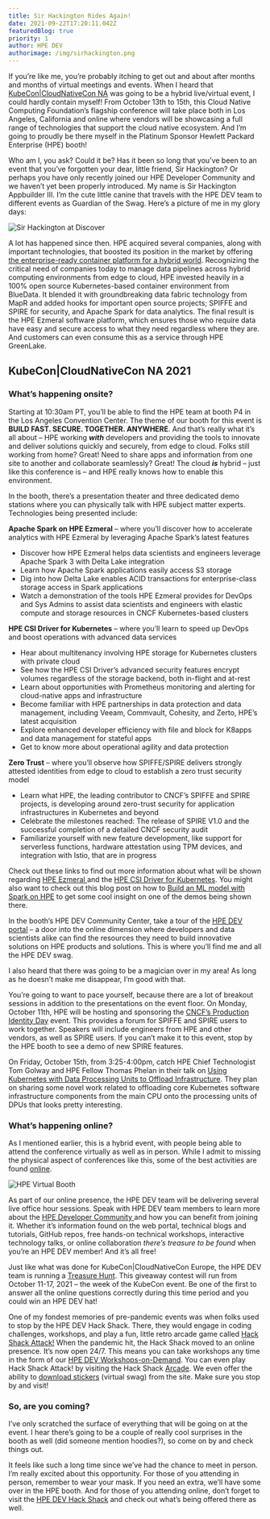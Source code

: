 ```yaml
---
title: Sir Hackington Rides Again!
date: 2021-09-22T17:20:11.042Z
featuredBlog: true
priority: 1
author: HPE DEV
authorimage: /img/sirhackington.png
---
```

If you’re like me, you’re probably itching to get out and about after months and months of virtual meetings and events. When I heard that [KubeCon|CloudNativeCon NA](https://events.linuxfoundation.org/kubecon-cloudnativecon-north-america/) was going to be a hybrid live/virtual event, I could hardly contain myself! From October 13th to 15th, this Cloud Native Computing Foundation’s flagship conference will take place both in Los Angeles, California and online where vendors will be showcasing a full range of technologies that support the cloud native ecosystem. And I’m going to proudly be there myself in the Platinum Sponsor Hewlett Packard Enterprise (HPE) booth!

Who am I, you ask? Could it be? Has it been so long that you’ve been to an event that you’ve forgotten your dear, little friend, Sir Hackington? Or perhaps you have only recently joined our HPE Developer Community and we haven’t yet been properly introduced. My name is Sir Hackington Appbuilder III. I’m the cute little canine that travels with the HPE DEV team to different events as Guardian of the Swag. Here’s a picture of me in my glory days:

![Sir Hackington at Discover](/img/vmworld_collage-1538516807872-2-.jpg "Sir Hackington at Discover")

A lot has happened since then. HPE acquired several companies, along with important technologies, that boosted its position in the market by offering [the enterprise-ready container platform for a hybrid world](https://siliconangle.com/2021/03/17/hpe-ezmeral-proving-enterprise-ready-container-platform-hybrid-world-hpeezmeral/). Recognizing the critical need of companies today to manage data pipelines across hybrid computing environments from edge to cloud, HPE invested heavily in a 100% open source Kubernetes-based container environment from BlueData. It blended it with groundbreaking data fabric technology from MapR and added hooks for important open source projects; SPIFFE and SPIRE for security, and Apache Spark for data analytics. The final result is the HPE Ezmeral software platform, which ensures those who require data have easy and secure access to what they need regardless where they are. And customers can even consume this as a service through HPE GreenLake.

## KubeCon|CloudNativeCon NA 2021

### What’s happening onsite?

Starting at 10:30am PT, you’ll be able to find the HPE team at booth P4 in the Los Angeles Convention Center. The theme of our booth for this event is **BUILD FAST. SECURE. TOGETHER. ANYWHERE**. And that’s really what it’s all about – HPE working ***with*** developers and providing the tools to innovate and deliver solutions quickly and securely, from edge to cloud. Folks still working from home? Great! Need to share apps and information from one site to another and collaborate seamlessly? Great! The cloud ***is*** hybrid – just like this conference is – and HPE really knows how to enable this environment.

In the booth, there’s a presentation theater and three dedicated demo stations where you can physically talk with HPE subject matter experts. Technologies being presented include:

**Apache Spark on HPE Ezmeral** – where you’ll discover how to accelerate analytics with HPE Ezmeral by leveraging Apache Spark’s latest features

* Discover how HPE Ezmeral helps data scientists and engineers leverage Apache Spark 3 with Delta Lake integration
* Learn how Apache Spark applications easily access S3 storage
* Dig into how Delta Lake enables ACID transactions for enterprise-class storage access in Spark applications
* Watch a demonstration of the tools HPE Ezmeral provides for DevOps and Sys Admins to assist data scientists and engineers with elastic compute and storage resources in CNCF Kubernetes-based clusters

**HPE CSI Driver for Kubernetes** – where you’ll learn to speed up DevOps and boost operations with advanced data services

* Hear about multitenancy involving HPE storage for Kubernetes clusters with private cloud
* See how the HPE CSI Driver’s advanced security features encrypt volumes regardless of the storage backend, both in-flight and at-rest
* Learn about opportunities with Prometheus monitoring and alerting for cloud-native apps and infrastructure
* Become familiar with HPE partnerships in data protection and data management, including Veeam, Commvault, Cohesity, and Zerto, HPE’s latest acquisition
* Explore enhanced developer efficiency with file and block for K8apps and data management for stateful apps
* Get to know more about operational agility and data protection

**Zero Trust** – where you’ll observe how SPIFFE/SPIRE delivers strongly attested identities from edge to cloud to establish a zero trust security model

* Learn what HPE, the leading contributor to CNCF’s SPIFFE and SPIRE projects, is developing around zero-trust security for application infrastructures in Kubernetes and beyond
* Celebrate the milestones reached: The release of SPIRE V1.0 and the successful completion of a detailed CNCF security audit
* Familiarize yourself with new feature development, like support for serverless functions, hardware attestation using TPM devices, and integration with Istio, that are in progress

Check out these links to find out more information about what will be shown regarding [HPE Ezmeral ](https://community.hpe.com/t5/HPE-Ezmeral-Uncut/Don-t-Miss-HPE-at-KubeCon-CloudNativeCon-North-America-2021/ba-p/7149736)and the [HPE CSI Driver for Kubernetes](https://community.hpe.com/t5/Around-the-Storage-Block/Visit-HPE-Storage-at-KubeCon-North-America-Virtual-and-in-person/ba-p/7149757). You might also want to check out this blog post on how to [Build an ML model with Spark on HPE](https://community.hpe.com/t5/HPE-Ezmeral-Uncut/Ready-to-become-a-superhero-Build-an-ML-model-with-Spark-on-HPE/ba-p/7149454#.YVH9BLhKg2y) to get some cool insight on one of the demos being shown there.

In the booth’s HPE DEV Community Center, take a tour of the [HPE DEV portal](https://developer.hpe.com/) – a door into the online dimension where developers and data scientists alike can find the resources they need to build innovative solutions on HPE products and solutions. This is where you’ll find me and all the HPE DEV swag. 

I also heard that there was going to be a magician over in my area! As long as he doesn’t make me disappear, I’m good with that.

You’re going to want to pace yourself, because there are a lot of breakout sessions in addition to the presentations on the event floor. On Monday, October 11th, HPE will be hosting and sponsoring the [CNCF’s Production Identity Day](https://events.linuxfoundation.org/production-identity-day-spiffe-spire-north-america/) event. This provides a forum for SPIFFE and SPIRE users to work together. Speakers will include engineers from HPE and other vendors, as well as SPIRE users. If you can’t make it to this event, stop by the HPE booth to see a demo of new SPIRE features.

On Friday, October 15th, from 3:25-4:00pm, catch HPE Chief Technologist Tom Golway and HPE Fellow Thomas Phelan in their talk on [Using Kubernetes with Data Processing Units to Offload Infrastructure](https://kccncna2021.sched.com/event/lV5v?iframe=no). They plan on sharing some novel work related to offloading core Kubernetes software infrastructure components from the main CPU onto the processing units of DPUs that looks pretty interesting.

### What’s happening online?

As I mentioned earlier, this is a hybrid event, with people being able to attend the conference virtually as well as in person. While I admit to missing the physical aspect of conferences like this, some of the best activities are found [online](https://kubecon-cloudnativecon-na.com/virtual-exhibitor/?v0326b739525aaf6a5900c153ea6485e67109462e8db159b156161fc07c7e3d8016769932b4c0398e64b5ea52edb3d1c5=98D89AED6140001531DE1D5095DD75E0A2A33735543DD0787B548CBAEAA423B2F93B8EABF8C08225934CAB9C3C342DEF&fromHall). 

![HPE Virtual Booth](/img/virtual-booth-update-3.jpg "HPE Virtual Booth")

As part of our online presence, the HPE DEV team will be delivering several live office hour sessions. Speak with HPE DEV team members to learn more about the [HPE Developer Community ](https://developer.hpe.com/community)and how you can benefit from joining it. Whether it’s information found on the web portal, technical blogs and tutorials, GitHub repos, free hands-on technical workshops, interactive technology talks, or online collaboration *there’s treasure to be found* when you’re an HPE DEV member! And it’s all free!

Just like what was done for KubeCon|CloudNativeCon Europe, the HPE DEV team is running a [Treasure Hunt](https://bit.ly/kubecon-na-2021-hpedev-treasure-hunt). This giveaway contest will run from October 11-17, 2021 – the week of the KubeCon event. Be one of the first to answer all the online questions correctly during this time period and you could win an HPE DEV hat! 

One of my fondest memories of pre-pandemic events was when folks used to stop by the HPE DEV Hack Shack. There, they would engage in coding challenges, workshops, and play a fun, little retro arcade game called [Hack Shack Attack!](https://hackshack.hpedev.io/hackshackattack) When the pandemic hit, the Hack Shack moved to an online presence. It’s now open 24/7. This means you can take workshops any time in the form of our [HPE DEV Workshops-on-Demand](https://hackshack.hpedev.io/workshops). You can even play Hack Shack Attack! by visiting the Hack Shack [Arcade](https://hackshack.hpedev.io/arcade). We even offer the ability to [download stickers](https://hackshack.hpedev.io/stickerwall) (virtual swag) from the site. Make sure you stop by and visit!

### So, are you coming?

I’ve only scratched the surface of everything that will be going on at the event. I hear there’s going to be a couple of really cool surprises in the booth as well (did someone mention hoodies?), so come on by and check things out.

It feels like such a long time since we’ve had the chance to meet in person. I’m really excited about this opportunity. For those of you attending in person, remember to wear your mask. If you need an extra, we’ll have some over in the HPE booth. And for those of you attending online, don’t forget to visit the [HPE DEV Hack Shack](https://hackshack.hpedev.io/) and check out what’s being offered there as well.